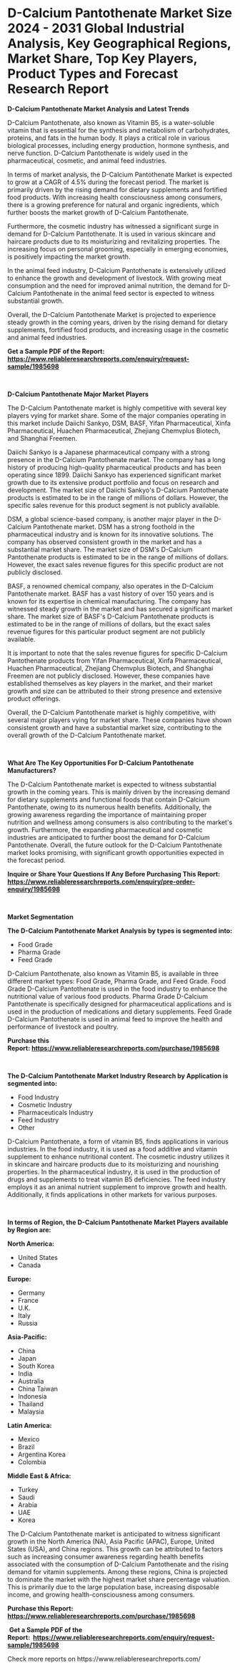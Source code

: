 <p><h1>D-Calcium Pantothenate Market Size 2024 - 2031 Global Industrial Analysis, Key Geographical Regions, Market Share, Top Key Players, Product Types and Forecast Research Report</h1></p><p><strong>D-Calcium Pantothenate Market Analysis and Latest Trends</strong></p>
<p><p>D-Calcium Pantothenate, also known as Vitamin B5, is a water-soluble vitamin that is essential for the synthesis and metabolism of carbohydrates, proteins, and fats in the human body. It plays a critical role in various biological processes, including energy production, hormone synthesis, and nerve function. D-Calcium Pantothenate is widely used in the pharmaceutical, cosmetic, and animal feed industries.</p><p>In terms of market analysis, the D-Calcium Pantothenate Market is expected to grow at a CAGR of 4.5% during the forecast period. The market is primarily driven by the rising demand for dietary supplements and fortified food products. With increasing health consciousness among consumers, there is a growing preference for natural and organic ingredients, which further boosts the market growth of D-Calcium Pantothenate.</p><p>Furthermore, the cosmetic industry has witnessed a significant surge in demand for D-Calcium Pantothenate. It is used in various skincare and haircare products due to its moisturizing and revitalizing properties. The increasing focus on personal grooming, especially in emerging economies, is positively impacting the market growth.</p><p>In the animal feed industry, D-Calcium Pantothenate is extensively utilized to enhance the growth and development of livestock. With growing meat consumption and the need for improved animal nutrition, the demand for D-Calcium Pantothenate in the animal feed sector is expected to witness substantial growth.</p><p>Overall, the D-Calcium Pantothenate Market is projected to experience steady growth in the coming years, driven by the rising demand for dietary supplements, fortified food products, and increasing usage in the cosmetic and animal feed industries.</p></p>
<p><strong>Get a Sample PDF of the Report:&nbsp; <a href="https://www.reliableresearchreports.com/enquiry/request-sample/1985698">https://www.reliableresearchreports.com/enquiry/request-sample/1985698</a></strong></p>
<p>&nbsp;</p>
<p><strong>D-Calcium Pantothenate Major Market Players</strong></p>
<p><p>The D-Calcium Pantothenate market is highly competitive with several key players vying for market share. Some of the major companies operating in this market include Daiichi Sankyo, DSM, BASF, Yifan Pharmaceutical, Xinfa Pharmaceutical, Huachen Pharmaceutical, Zhejiang Chemvplus Biotech, and Shanghai Freemen.</p><p>Daiichi Sankyo is a Japanese pharmaceutical company with a strong presence in the D-Calcium Pantothenate market. The company has a long history of producing high-quality pharmaceutical products and has been operating since 1899. Daiichi Sankyo has experienced significant market growth due to its extensive product portfolio and focus on research and development. The market size of Daiichi Sankyo's D-Calcium Pantothenate products is estimated to be in the range of millions of dollars. However, the specific sales revenue for this product segment is not publicly available.</p><p>DSM, a global science-based company, is another major player in the D-Calcium Pantothenate market. DSM has a strong foothold in the pharmaceutical industry and is known for its innovative solutions. The company has observed consistent growth in the market and has a substantial market share. The market size of DSM's D-Calcium Pantothenate products is estimated to be in the range of millions of dollars. However, the exact sales revenue figures for this specific product are not publicly disclosed.</p><p>BASF, a renowned chemical company, also operates in the D-Calcium Pantothenate market. BASF has a vast history of over 150 years and is known for its expertise in chemical manufacturing. The company has witnessed steady growth in the market and has secured a significant market share. The market size of BASF's D-Calcium Pantothenate products is estimated to be in the range of millions of dollars, but the exact sales revenue figures for this particular product segment are not publicly available.</p><p>It is important to note that the sales revenue figures for specific D-Calcium Pantothenate products from Yifan Pharmaceutical, Xinfa Pharmaceutical, Huachen Pharmaceutical, Zhejiang Chemvplus Biotech, and Shanghai Freemen are not publicly disclosed. However, these companies have established themselves as key players in the market, and their market growth and size can be attributed to their strong presence and extensive product offerings.</p><p>Overall, the D-Calcium Pantothenate market is highly competitive, with several major players vying for market share. These companies have shown consistent growth and have a substantial market size, contributing to the overall growth of the D-Calcium Pantothenate market.</p></p>
<p>&nbsp;</p>
<p><strong>What Are The Key Opportunities For D-Calcium Pantothenate Manufacturers?</strong></p>
<p><p>The D-Calcium Pantothenate market is expected to witness substantial growth in the coming years. This is mainly driven by the increasing demand for dietary supplements and functional foods that contain D-Calcium Pantothenate, owing to its numerous health benefits. Additionally, the growing awareness regarding the importance of maintaining proper nutrition and wellness among consumers is also contributing to the market's growth. Furthermore, the expanding pharmaceutical and cosmetic industries are anticipated to further boost the demand for D-Calcium Pantothenate. Overall, the future outlook for the D-Calcium Pantothenate market looks promising, with significant growth opportunities expected in the forecast period.</p></p>
<p><strong>Inquire or Share Your Questions If Any Before Purchasing This Report: <a href="https://www.reliableresearchreports.com/enquiry/pre-order-enquiry/1985698">https://www.reliableresearchreports.com/enquiry/pre-order-enquiry/1985698</a></strong></p>
<p>&nbsp;</p>
<p><strong>Market Segmentation</strong></p>
<p><strong>The D-Calcium Pantothenate Market Analysis by types is segmented into:</strong></p>
<p><ul><li>Food Grade</li><li>Pharma Grade</li><li>Feed Grade</li></ul></p>
<p><p>D-Calcium Pantothenate, also known as Vitamin B5, is available in three different market types: Food Grade, Pharma Grade, and Feed Grade. Food Grade D-Calcium Pantothenate is used in the food industry to enhance the nutritional value of various food products. Pharma Grade D-Calcium Pantothenate is specifically designed for pharmaceutical applications and is used in the production of medications and dietary supplements. Feed Grade D-Calcium Pantothenate is used in animal feed to improve the health and performance of livestock and poultry.</p></p>
<p><strong>Purchase this Report:&nbsp;<a href="https://www.reliableresearchreports.com/purchase/1985698">https://www.reliableresearchreports.com/purchase/1985698</a></strong></p>
<p>&nbsp;</p>
<p><strong>The D-Calcium Pantothenate Market Industry Research by Application is segmented into:</strong></p>
<p><ul><li>Food Industry</li><li>Cosmetic Industry</li><li>Pharmaceuticals Industry</li><li>Feed Industry</li><li>Other</li></ul></p>
<p><p>D-Calcium Pantothenate, a form of vitamin B5, finds applications in various industries. In the food industry, it is used as a food additive and vitamin supplement to enhance nutritional content. The cosmetic industry utilizes it in skincare and haircare products due to its moisturizing and nourishing properties. In the pharmaceutical industry, it is used in the production of drugs and supplements to treat vitamin B5 deficiencies. The feed industry employs it as an animal nutrient supplement to improve growth and health. Additionally, it finds applications in other markets for various purposes.</p></p>
<p>&nbsp;</p>
<p><strong>In terms of Region, the D-Calcium Pantothenate Market Players available by Region are:</strong></p>
<p>
    <p> <strong> North America: </strong>
        <ul>
            <li>United States</li>
            <li>Canada</li>
        </ul>
        </p> 
    <p> <strong> Europe: </strong>
        <ul>
            <li>Germany</li>
            <li>France</li>
            <li>U.K.</li>
            <li>Italy</li>
            <li>Russia</li>
        </ul>
        </p> 
    <p> <strong> Asia-Pacific: </strong>
        <ul>
            <li>China</li>
            <li>Japan</li>
            <li>South Korea</li>
            <li>India</li>
            <li>Australia</li>
            <li>China Taiwan</li>
            <li>Indonesia</li>
            <li>Thailand</li>
            <li>Malaysia</li>
        </ul>
        </p> 
    <p> <strong> Latin America: </strong>
        <ul>
            <li>Mexico</li>
            <li>Brazil</li>
            <li>Argentina Korea</li>
            <li>Colombia</li>
        </ul>
        </p> 
    <p> <strong> Middle East & Africa: </strong>
        <ul>
            <li>Turkey</li>
            <li>Saudi</li>
            <li>Arabia</li>
            <li>UAE</li>
            <li>Korea</li>
        </ul>
    </p>
    </p>
<p><p>The D-Calcium Pantothenate market is anticipated to witness significant growth in the North America (NA), Asia Pacific (APAC), Europe, United States (USA), and China regions. This growth can be attributed to factors such as increasing consumer awareness regarding health benefits associated with the consumption of D-Calcium Pantothenate and the rising demand for vitamin supplements. Among these regions, China is projected to dominate the market with the highest market share percentage valuation. This is primarily due to the large population base, increasing disposable income, and growing health-consciousness among consumers.</p></p>
<p><strong>Purchase this Report: <a href="https://www.reliableresearchreports.com/purchase/1985698">https://www.reliableresearchreports.com/purchase/1985698</a></strong></p>
<p>&nbsp;<strong>Get a Sample PDF of the Report:&nbsp;&nbsp;<a href="https://www.reliableresearchreports.com/enquiry/request-sample/1985698">https://www.reliableresearchreports.com/enquiry/request-sample/1985698</a></strong></p>
<p><strong></strong></p>
<p>Check more reports on https://www.reliableresearchreports.com/</p>
